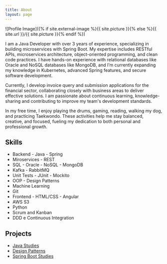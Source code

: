```yaml
---
title: About
layout: page
---
```

![Profile Image]({% if site.external-image %}{{ site.picture }}{% else %}{{ site.url }}/{{ site.picture }}{% endif %})

<p>I am a Java Developer with over 3 years of experience, specializing in building microservices with Spring Boot. My expertise includes RESTful APIs, microservices architecture, object-oriented programming, and clean code practices. I have hands-on experience with relational databases like Oracle and NoSQL databases like MongoDB, and I’m currently expanding my knowledge in Kubernetes, advanced Spring features, and secure software development.</p>
<p>Currently, I develop invoice query and submission applications for the financial sector, collaborating closely with business areas to deliver effective solutions. I am passionate about continuous learning, knowledge-sharing and contributing to improve my team's development standards.</p>
<p>In my free time, I enjoy playing the drums, gaming, reading, walking my dog, and practicing Taekwondo. These activities help me stay balanced, creative, and focused, fueling my dedication to both personal and professional growth.</p>

<h2>Skills</h2>

<ul class="skill-list">
	<li>Backend - Java - Spring</li>
	<li>Miroservices - REST</li>
	<li>SQL - Oracle - NoSQL - MongoDB</li>
	<li>Kafka - RabbitMQ</li>
	<li>Unit Tests - JUnit - Mockito</li>
	<li>OOP - Design Patterns</li>
	<li>Machine Learning</li>
	<li>Git</li>
	<li>Frontend - HTML/CSS - Angular</li>
	<li>AWS S3</li>
	<li>Python</li>
	<li>Scrum and Kanban</li>
	<li>DDD e Continuous Integration</li>
</ul>

<h2>Projects</h2>

<ul>
	<li><a href="https://github.com/laiszig/java_sandbox">Java Studies</a></li>
	<li><a href="https://github.com/laiszig/design_patterns">Design Patterns</a></li>
	<li><a href="https://github.com/laiszig/spring_boot_sandbox">Spring Boot Studies</a></li>
</ul>
